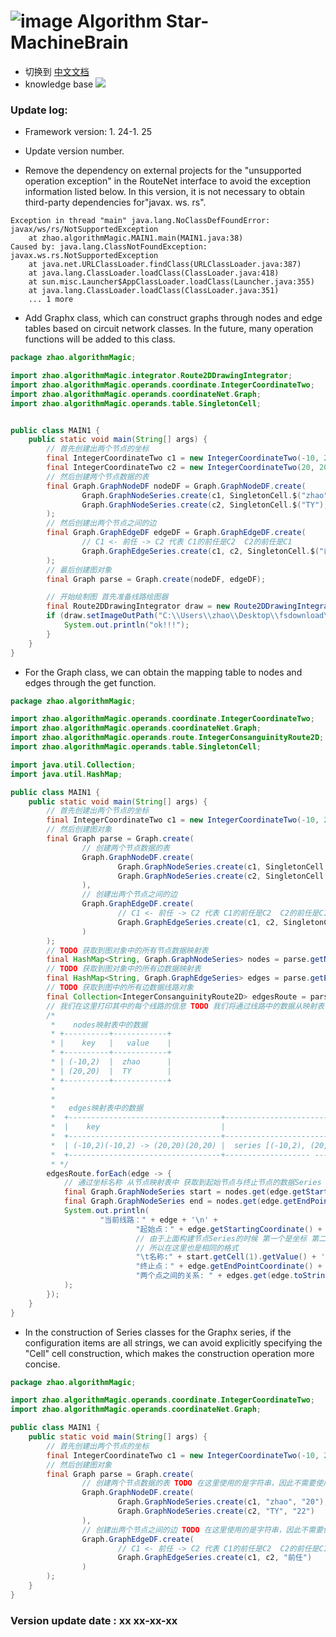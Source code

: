 # ![image](https://user-images.githubusercontent.com/113756063/194830221-abe24fcc-484b-4769-b3b7-ec6d8138f436.png) Algorithm Star-MachineBrain

- 切换到 [中文文档](https://github.com/BeardedManZhao/algorithmStar/blob/Zhao-develop/src_code/README-Chinese.md)
- knowledge base
  <a href="https://github.com/BeardedManZhao/algorithmStar/blob/main/KnowledgeDocument/knowledge%20base.md">
  <img src = "https://user-images.githubusercontent.com/113756063/194832492-f8c184c1-55e8-4f16-943a-34b99ac751d4.png"/>
  </a>

### Update log:

* Framework version: 1. 24-1. 25

* Update version number.

* Remove the dependency on external projects for the "unsupported operation exception" in the RouteNet interface to
  avoid the exception information listed below. In this version, it is not necessary to obtain third-party dependencies
  for"javax. ws. rs".

```
Exception in thread "main" java.lang.NoClassDefFoundError: javax/ws/rs/NotSupportedException
	at zhao.algorithmMagic.MAIN1.main(MAIN1.java:38)
Caused by: java.lang.ClassNotFoundException: javax.ws.rs.NotSupportedException
	at java.net.URLClassLoader.findClass(URLClassLoader.java:387)
	at java.lang.ClassLoader.loadClass(ClassLoader.java:418)
	at sun.misc.Launcher$AppClassLoader.loadClass(Launcher.java:355)
	at java.lang.ClassLoader.loadClass(ClassLoader.java:351)
	... 1 more
```

* Add Graphx class, which can construct graphs through nodes and edge tables based on circuit network classes. In the
  future, many operation functions will be added to this class.

```java
package zhao.algorithmMagic;

import zhao.algorithmMagic.integrator.Route2DDrawingIntegrator;
import zhao.algorithmMagic.operands.coordinate.IntegerCoordinateTwo;
import zhao.algorithmMagic.operands.coordinateNet.Graph;
import zhao.algorithmMagic.operands.table.SingletonCell;


public class MAIN1 {
    public static void main(String[] args) {
        // 首先创建出两个节点的坐标
        final IntegerCoordinateTwo c1 = new IntegerCoordinateTwo(-10, 2);
        final IntegerCoordinateTwo c2 = new IntegerCoordinateTwo(20, 20);
        // 然后创建两个节点数据的表
        final Graph.GraphNodeDF nodeDF = Graph.GraphNodeDF.create(
                Graph.GraphNodeSeries.create(c1, SingletonCell.$("zhao"), SingletonCell.$("20")),
                Graph.GraphNodeSeries.create(c2, SingletonCell.$("TY"), SingletonCell.$("22"))
        );
        // 然后创建出两个节点之间的边
        final Graph.GraphEdgeDF edgeDF = Graph.GraphEdgeDF.create(
                // C1 <- 前任 -> C2 代表 C1的前任是C2  C2的前任是C1
                Graph.GraphEdgeSeries.create(c1, c2, SingletonCell.$("前任"))
        );
        // 最后创建图对象
        final Graph parse = Graph.create(nodeDF, edgeDF);

        // 开始绘制图 首先准备线路绘图器
        final Route2DDrawingIntegrator draw = new Route2DDrawingIntegrator("draw", parse);
        if (draw.setImageOutPath("C:\\Users\\zhao\\Desktop\\fsdownload\\res.jpg").run()) {
            System.out.println("ok!!!");
        }
    }
}
```

* For the Graph class, we can obtain the mapping table to nodes and edges through the get function.

```java
package zhao.algorithmMagic;

import zhao.algorithmMagic.operands.coordinate.IntegerCoordinateTwo;
import zhao.algorithmMagic.operands.coordinateNet.Graph;
import zhao.algorithmMagic.operands.route.IntegerConsanguinityRoute2D;
import zhao.algorithmMagic.operands.table.SingletonCell;

import java.util.Collection;
import java.util.HashMap;

public class MAIN1 {
    public static void main(String[] args) {
        // 首先创建出两个节点的坐标
        final IntegerCoordinateTwo c1 = new IntegerCoordinateTwo(-10, 2), c2 = new IntegerCoordinateTwo(20, 20);
        // 然后创建图对象
        final Graph parse = Graph.create(
                // 创建两个节点数据的表
                Graph.GraphNodeDF.create(
                        Graph.GraphNodeSeries.create(c1, SingletonCell.$("zhao"), SingletonCell.$("20")),
                        Graph.GraphNodeSeries.create(c2, SingletonCell.$("TY"), SingletonCell.$("22"))
                ),
                // 创建出两个节点之间的边
                Graph.GraphEdgeDF.create(
                        // C1 <- 前任 -> C2 代表 C1的前任是C2  C2的前任是C1
                        Graph.GraphEdgeSeries.create(c1, c2, SingletonCell.$("前任"))
                )
        );
        // TODO 获取到图对象中的所有节点数据映射表
        final HashMap<String, Graph.GraphNodeSeries> nodes = parse.getNodes();
        // TODO 获取到图对象中的所有边数据映射表
        final HashMap<String, Graph.GraphEdgeSeries> edges = parse.getEdges();
        // TODO 获取到图中的所有边数据线路对象
        final Collection<IntegerConsanguinityRoute2D> edgesRoute = parse.getEdgesRoute();
        // 我们在这里打印其中的每个线路的信息 TODO 我们将通过线路中的数据从映射表中取出详细数据
        /*
         *    nodes映射表中的数据
         * +----------+------------+
         * |    key   |   value    |
         * +----------+------------+
         * | (-10,2)  |  zhao      |
         * | (20,20)  |  TY        |
         * +----------+------------+
         *
         *
         *   edges映射表中的数据
         *  +----------------------------------+------------------------------------+
         *  |    key                           |                           value    |
         *  +----------------------------------+------------------------------------+
         *  | (-10,2)(-10,2) -> (20,20)(20,20) |  series [(-10,2), (20,20), 前任]    |
         *  +----------------------------------+------------------- ----------------+
         * */
        edgesRoute.forEach(edge -> {
            // 通过坐标名称 从节点映射表中 获取到起始节点与终止节点的数据Series
            final Graph.GraphNodeSeries start = nodes.get(edge.getStartingCoordinateName());
            final Graph.GraphNodeSeries end = nodes.get(edge.getEndPointCoordinateName());
            System.out.println(
                    "当前线路：" + edge + '\n' +
                            "起始点：" + edge.getStartingCoordinate() +
                            // 由于上面构建节点Series的时候 第一个是坐标 第二个是名字 第三个是age
                            // 所以在这里也是相同的格式
                            "\t名称:" + start.getCell(1).getValue() + '\n' +
                            "终止点：" + edge.getEndPointCoordinate() + "\t名称:" + end.getCell(1) + '\n' +
                            "两个点之间的关系: " + edges.get(edge.toString())
            );
        });
    }
}
```

* In the construction of Series classes for the Graphx series, if the configuration items are all strings, we can avoid
  explicitly specifying the "Cell" cell construction, which makes the construction operation more concise.

```java
package zhao.algorithmMagic;

import zhao.algorithmMagic.operands.coordinate.IntegerCoordinateTwo;
import zhao.algorithmMagic.operands.coordinateNet.Graph;

public class MAIN1 {
    public static void main(String[] args) {
        // 首先创建出两个节点的坐标
        final IntegerCoordinateTwo c1 = new IntegerCoordinateTwo(-10, 2), c2 = new IntegerCoordinateTwo(20, 20);
        // 然后创建图对象
        final Graph parse = Graph.create(
                // 创建两个节点数据的表 TODO 在这里使用的是字符串，因此不需要使用 Cell 类的构造包装。
                Graph.GraphNodeDF.create(
                        Graph.GraphNodeSeries.create(c1, "zhao", "20"),
                        Graph.GraphNodeSeries.create(c2, "TY", "22")
                ),
                // 创建出两个节点之间的边 TODO 在这里使用的是字符串，因此不需要使用 Cell 类的构造包装。
                Graph.GraphEdgeDF.create(
                        // C1 <- 前任 -> C2 代表 C1的前任是C2  C2的前任是C1
                        Graph.GraphEdgeSeries.create(c1, c2, "前任")
                )
        );
    }
}
```

### Version update date : xx xx-xx-xx